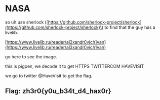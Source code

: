 # NASA

so uh use sherlock \([https://github.com/sherlock-project/sherlock](https://github.com/sherlock-project/sherlock)\) to find that the guy has a livelib.

[https://www.livelib.ru/reader/al3xandr0vich1van](https://www.livelib.ru/reader/al3xandr0vich1van)

go here to see the image.

this is pigpen, we decode it to get HTTPS TWITTERCOM HAVEVISIT

we go to twitter @HaveVisit to get the flag.

## Flag: zh3r0{y0u\_b34t\_d4\_hax0r}

